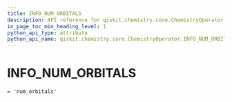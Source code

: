 ```yaml
---
title: INFO_NUM_ORBITALS
description: API reference for qiskit.chemistry.core.ChemistryOperator.INFO_NUM_ORBITALS
in_page_toc_min_heading_level: 1
python_api_type: attribute
python_api_name: qiskit.chemistry.core.ChemistryOperator.INFO_NUM_ORBITALS
---
```


# INFO\_NUM\_ORBITALS

<span id="qiskit.chemistry.core.ChemistryOperator.INFO_NUM_ORBITALS" />

`= 'num_orbitals'`

